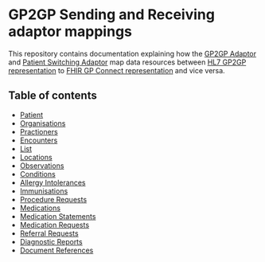 # GP2GP Sending and Receiving adaptor mappings

This repository contains documentation explaining how the [GP2GP Adaptor][gp2gp_adaptor] and [Patient Switching Adaptor][ps_adaptor] map data resources between [HL7 GP2GP representation][mim] to [FHIR GP Connect representation][gpconnect] and vice versa.

[gp2gp_adaptor]: https://github.com/nhsconnect/integration-adaptor-gp2gp
[ps_adaptor]: https://github.com/NHSDigital/nia-patient-switching-standard-adaptor
[mim]: https://data.developer.nhs.uk/dms/mim/4.2.00/Domains/GP2GP/Tabular%20View/RCMR_RM030000UK04.htm
[gpconnect]: https://developer.nhs.uk/apis/gpconnect-1-6-0/accessrecord_structured_development_migrate_patient_record.html


## Table of contents

* [Patient](https://github.com/NHSDigital/patient-switching-adaptors-mapping-documentation/tree/main/patient)
* [Organisations](https://github.com/NHSDigital/patient-switching-adaptors-mapping-documentation/tree/main/organisations)
* [Practioners](https://github.com/NHSDigital/patient-switching-adaptors-mapping-documentation/tree/main/practioners)
* [Encounters](https://github.com/NHSDigital/patient-switching-adaptors-mapping-documentation/tree/main/encounters)
* [List](https://github.com/NHSDigital/patient-switching-adaptors-mapping-documentation/tree/main/list)
* [Locations](https://github.com/NHSDigital/patient-switching-adaptors-mapping-documentation/tree/main/locations)
* [Observations](https://github.com/NHSDigital/patient-switching-adaptors-mapping-documentation/tree/main/observations)
* [Conditions](https://github.com/NHSDigital/patient-switching-adaptors-mapping-documentation/tree/main/conditions)
* [Allergy Intolerances](https://github.com/NHSDigital/patient-switching-adaptors-mapping-documentation/tree/main/allergy%20intolerances)
* [Immunisations](https://github.com/NHSDigital/patient-switching-adaptors-mapping-documentation/tree/main/immunisations)
* [Procedure Requests](https://github.com/NHSDigital/patient-switching-adaptors-mapping-documentation/tree/main/procedure%20requests)
* [Medications](https://github.com/NHSDigital/patient-switching-adaptors-mapping-documentation/tree/main/medications)
* [Medication Statements](https://github.com/NHSDigital/patient-switching-adaptors-mapping-documentation/tree/main/medication%20statements)
* [Medication Requests](https://github.com/NHSDigital/patient-switching-adaptors-mapping-documentation/tree/main/medication%20requests)
* [Referral Requests](https://github.com/NHSDigital/patient-switching-adaptors-mapping-documentation/tree/main/referral%20requests)
* [Diagnostic Reports](https://github.com/NHSDigital/patient-switching-adaptors-mapping-documentation/tree/main/diagnostic%20reports)
* [Document References](https://github.com/NHSDigital/patient-switching-adaptors-mapping-documentation/tree/main/document%20references)

